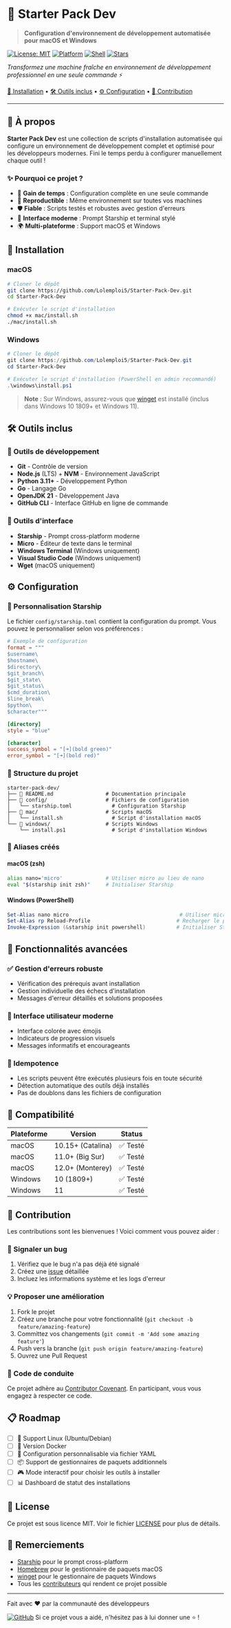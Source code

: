 # 🚀 Starter Pack Dev

> **Configuration d'environnement de développement automatisée pour macOS et Windows**

[![License: MIT](https://img.shields.io/badge/License-MIT-yellow.svg)](https://opensource.org/licenses/MIT)
[![Platform](https://img.shields.io/badge/Platform-macOS%20%7C%20Windows-blue.svg)](https://github.com/Lolemploi5/Starter-Pack-Dev)
[![Shell](https://img.shields.io/badge/Shell-Bash%20%7C%20PowerShell-green.svg)](https://github.com/Lolemploi5/Starter-Pack-Dev)
[![Stars](https://img.shields.io/github/stars/Lolemploi5/Starter-Pack-Dev?style=social)](https://github.com/Lolemploi5/Starter-Pack-Dev/stargazers)

*Transformez une machine fraîche en environnement de développement professionnel en une seule commande* ⚡

[🎯 Installation](#-installation) • [🛠️ Outils inclus](#️-outils-inclus) • [⚙️ Configuration](#️-configuration) • [🤝 Contribution](#-contribution)

---

## 📖 À propos

**Starter Pack Dev** est une collection de scripts d'installation automatisée qui configure un environnement de développement complet et optimisé pour les développeurs modernes. Fini le temps perdu à configurer manuellement chaque outil !

### ✨ Pourquoi ce projet ?

- 🎯 **Gain de temps** : Configuration complète en une seule commande
- 🔄 **Reproductible** : Même environnement sur toutes vos machines
- 🛡️ **Fiable** : Scripts testés et robustes avec gestion d'erreurs
- 🎨 **Interface moderne** : Prompt Starship et terminal stylé
- 🌍 **Multi-plateforme** : Support macOS et Windows

## 🚀 Installation

### macOS

```bash
# Cloner le dépôt
git clone https://github.com/Lolemploi5/Starter-Pack-Dev.git
cd Starter-Pack-Dev

# Exécuter le script d'installation
chmod +x mac/install.sh
./mac/install.sh
```

### Windows

```powershell
# Cloner le dépôt
git clone https://github.com/Lolemploi5/Starter-Pack-Dev.git
cd Starter-Pack-Dev

# Exécuter le script d'installation (PowerShell en admin recommandé)
.\windows\install.ps1
```

> **Note** : Sur Windows, assurez-vous que [winget](https://docs.microsoft.com/en-us/windows/package-manager/winget/) est installé (inclus dans Windows 10 1809+ et Windows 11).

## 🛠️ Outils inclus

### 🔧 Outils de développement

- **Git** - Contrôle de version
- **Node.js** (LTS) + **NVM** - Environnement JavaScript
- **Python 3.11+** - Développement Python
- **Go** - Langage Go
- **OpenJDK 21** - Développement Java
- **GitHub CLI** - Interface GitHub en ligne de commande

### 🎨 Outils d'interface

- **Starship** - Prompt cross-platform moderne
- **Micro** - Éditeur de texte dans le terminal
- **Windows Terminal** (Windows uniquement)
- **Visual Studio Code** (Windows uniquement)
- **Wget** (macOS uniquement)

## ⚙️ Configuration

### 🎨 Personnalisation Starship

Le fichier `config/starship.toml` contient la configuration du prompt. Vous pouvez le personnaliser selon vos préférences :

```toml
# Exemple de configuration
format = """
$username\
$hostname\
$directory\
$git_branch\
$git_state\
$git_status\
$cmd_duration\
$line_break\
$python\
$character"""

[directory]
style = "blue"

[character]
success_symbol = "[➜](bold green)"
error_symbol = "[➜](bold red)"
```

### 📁 Structure du projet

```text
starter-pack-dev/
├── 📄 README.md                 # Documentation principale
├── 📁 config/                   # Fichiers de configuration
│   └── starship.toml             # Configuration Starship
├── 📁 mac/                      # Scripts macOS
│   └── install.sh                # Script d'installation macOS
└── 📁 windows/                  # Scripts Windows
    └── install.ps1               # Script d'installation Windows
```

### 🔧 Aliases créés

#### macOS (zsh)

```bash
alias nano='micro'              # Utiliser micro au lieu de nano
eval "$(starship init zsh)"     # Initialiser Starship
```

#### Windows (PowerShell)

```powershell
Set-Alias nano micro                                    # Utiliser micro au lieu de nano
Set-Alias rp Reload-Profile                            # Recharger le profil PowerShell
Invoke-Expression (&starship init powershell)          # Initialiser Starship
```

## 🎯 Fonctionnalités avancées

### ✅ Gestion d'erreurs robuste

- Vérification des prérequis avant installation
- Gestion individuelle des échecs d'installation
- Messages d'erreur détaillés et solutions proposées

### 🎨 Interface utilisateur moderne

- Interface colorée avec émojis
- Indicateurs de progression visuels
- Messages informatifs et encourageants

### 🔄 Idempotence

- Les scripts peuvent être exécutés plusieurs fois en toute sécurité
- Détection automatique des outils déjà installés
- Pas de doublons dans les fichiers de configuration

## 🧪 Compatibilité

| Plateforme | Version | Status |
|-----------|---------|--------|
| macOS | 10.15+ (Catalina) | ✅ Testé |
| macOS | 11.0+ (Big Sur) | ✅ Testé |
| macOS | 12.0+ (Monterey) | ✅ Testé |
| Windows | 10 (1809+) | ✅ Testé |
| Windows | 11 | ✅ Testé |

## 🤝 Contribution

Les contributions sont les bienvenues ! Voici comment vous pouvez aider :

### 🐛 Signaler un bug

1. Vérifiez que le bug n'a pas déjà été signalé
2. Créez une [issue](https://github.com/Lolemploi5/Starter-Pack-Dev/issues) détaillée
3. Incluez les informations système et les logs d'erreur

### 💡 Proposer une amélioration

1. Fork le projet
2. Créez une branche pour votre fonctionnalité (`git checkout -b feature/amazing-feature`)
3. Committez vos changements (`git commit -m 'Add some amazing feature'`)
4. Push vers la branche (`git push origin feature/amazing-feature`)
5. Ouvrez une Pull Request

### 📝 Code de conduite

Ce projet adhère au [Contributor Covenant](https://www.contributor-covenant.org/). En participant, vous vous engagez à respecter ce code.

## 📋 Roadmap

- [ ] 🐧 Support Linux (Ubuntu/Debian)
- [ ] 🐳 Version Docker
- [ ] 🔧 Configuration personnalisable via fichier YAML
- [ ] 📦 Support de gestionnaires de paquets additionnels
- [ ] 🎮 Mode interactif pour choisir les outils à installer
- [ ] 📊 Dashboard de statut des installations

## 📄 License

Ce projet est sous licence MIT. Voir le fichier [LICENSE](LICENSE) pour plus de détails.

## 🙏 Remerciements

- [Starship](https://starship.rs/) pour le prompt cross-platform
- [Homebrew](https://brew.sh/) pour le gestionnaire de paquets macOS
- [winget](https://docs.microsoft.com/en-us/windows/package-manager/winget/) pour le gestionnaire de paquets Windows
- Tous les [contributeurs](https://github.com/Lolemploi5/Starter-Pack-Dev/contributors) qui rendent ce projet possible

---

Fait avec ❤️ par la communauté des développeurs

[![GitHub](https://img.shields.io/badge/GitHub-Suivez--nous-black?logo=github)](https://github.com/Lolemploi5)
Si ce projet vous a aidé, n'hésitez pas à lui donner une ⭐ !
